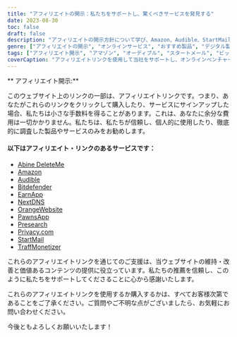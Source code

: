 ```yaml
---
title: "アフィリエイトの開示：私たちをサポートし、驚くべきサービスを発見する"
date: 2023-08-30
toc: false
draft: false
description: "アフィリエイトの開示方針について学び、Amazon、Audible、StartMailなどの一流サービスを探そう。"
genre: ["アフィリエイトの開示", "オンラインサービス", "おすすめ製品", "デジタル製品", "アフィリエイト・マーケティング", "オンライン収益", "ウェブサイトの収益化", "オンラインで稼ぐ", "インターネット・マーケティング", "透明性"]
tags: ["アフィリエイト開示", "アマゾン", "オーディブル", "スタートメール", "ビットディフェンダー", "削除", "ネクストDNS", "ポーンズアプリ", "トラフ・モネタイザー", "アーンアプリ", "事前調査", "オレンジウェブサイト", "ネットで稼ぐ", "推奨製品", "デジタル製品", "オンラインサービス", "マネタイゼーション", "ウェブサイト収益", "関連会社", "オンライン収入", "透明性", "インターネット・マーケティング", "オンラインビジネス", "業績開示", "アフィリエイトリンク", "サポート", "収益ポテンシャル", "財政支援", "業務提携", "信頼のおける提言", "読者のエンパワーメント"]
coverCaption: "アフィリエイトリンクを使用して当社をサポートし、オンラインベンチャー向けの一流のサービスを探求してください。"
---
```


** アフィリエイト開示:**

このウェブサイト上のリンクの一部は、アフィリエイトリンクです。つまり、あなたがこれらのリンクをクリックして購入したり、サービスにサインアップした場合、私たちは小さな手数料を得ることがあります。これは、あなたに余分な費用は一切かかりません。私たちは、私たちが信頼し、個人的に使用したり、徹底的に調査した製品やサービスのみをお勧めします。

#### 以下はアフィリエイト・リンクのあるサービスです：

- [Abine DeleteMe](https://joindeleteme.com/refer?coupon=RFR-40867-7DWHR4)
- [Amazon](https://amzn.to/47bpscS)
- [Audible](https://amzn.to/3O5yM9p)
- [Bitdefender](https://bitdefender.f9tmep.net/k0Wq1n)
- [EarnApp](https://earnapp.com/i/c1dllee)
- [NextDNS](https://nextdns.io/?from=37pk8rg9)
- [OrangeWebsite](https://affiliate.orangewebsite.com/idevaffiliate.php?id=12501_0_1_5)
- [PawnsApp](https://pawns.app/?r=sos)
- [Presearch](https://presearch.com/signup?rid=3518896)
- [Privacy.com](https://app.privacy.com/join/SU86Y)
- [StartMail](https://www.startmail.com/en/partner/?ref=sos&tap_s=3999900-469b6c&tm_undefined=undefined)
- [TraffMonetizer](https://traffmonetizer.com/?aff=242022)

これらのアフィリエイトリンクを通じてのご支援は、当ウェブサイトの維持・改善と価値あるコンテンツの提供に役立っています。私たちの推薦を信頼し、このように私たちをサポートしてくださることに心から感謝いたします。

これらのアフィリエイトリンクを使用するか購入するかは、すべてお客様次第であることをご了承ください。ご質問やご不明な点がございましたら、お気軽にお問い合わせください。

今後ともよろしくお願いいたします！
